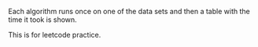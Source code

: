 Each algorithm runs once on one of the data sets and then a table with the time it took is shown.

This is for leetcode practice.